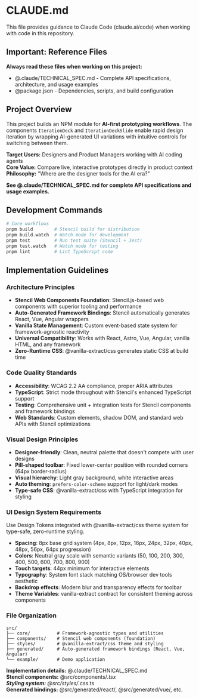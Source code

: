 # CLAUDE.md

This file provides guidance to Claude Code (claude.ai/code) when working with code in this repository.

## Important: Reference Files

**Always read these files when working on this project:**
- @.claude/TECHNICAL_SPEC.md - Complete API specifications, architecture, and usage examples
- @package.json - Dependencies, scripts, and build configuration

## Project Overview

This project builds an NPM module for **AI-first prototyping workflows**. The components `IterationDeck` and `IterationDeckSlide` enable rapid design iteration by wrapping AI-generated UI variations with intuitive controls for switching between them.

**Target Users:** Designers and Product Managers working with AI coding agents  
**Core Value:** Compare live, interactive prototypes directly in product context  
**Philosophy:** "Where are the designer tools for the AI era?"

**See @.claude/TECHNICAL_SPEC.md for complete API specifications and usage examples.**

## Development Commands

```bash
# Core workflows
pnpm build        # Stencil build for distribution  
pnpm build.watch  # Watch mode for development
pnpm test         # Run test suite (Stencil + Jest)
pnpm test.watch   # Watch mode for testing
pnpm lint         # Lint TypeScript code
```

## Implementation Guidelines

### Architecture Principles
- **Stencil Web Components Foundation**: Stencil.js-based web components with superior tooling and performance
- **Auto-Generated Framework Bindings**: Stencil automatically generates React, Vue, Angular wrappers
- **Vanilla State Management**: Custom event-based state system for framework-agnostic reactivity
- **Universal Compatibility**: Works with React, Astro, Vue, Angular, vanilla HTML, and any framework
- **Zero-Runtime CSS**: @vanilla-extract/css generates static CSS at build time

### Code Quality Standards
- **Accessibility**: WCAG 2.2 AA compliance, proper ARIA attributes
- **TypeScript**: Strict mode throughout with Stencil's enhanced TypeScript support
- **Testing**: Comprehensive unit + integration tests for Stencil components and framework bindings
- **Web Standards**: Custom elements, shadow DOM, and standard web APIs with Stencil optimizations

### Visual Design Principles
- **Designer-friendly**: Clean, neutral palette that doesn't compete with user designs
- **Pill-shaped toolbar**: Fixed lower-center position with rounded corners (64px border-radius)
- **Visual hierarchy**: Light gray background, white interactive areas
- **Auto theming**: `prefers-color-scheme` support for light/dark modes
- **Type-safe CSS**: @vanilla-extract/css with TypeScript integration for styling

### UI Design System Requirements
Use Design Tokens integrated with @vanilla-extract/css theme system for type-safe, zero-runtime styling.
- **Spacing**: 8px base grid system (4px, 8px, 12px, 16px, 24px, 32px, 40px, 48px, 56px, 64px progression)
- **Colors**: Neutral gray scale with semantic variants (50, 100, 200, 300, 400, 500, 600, 700, 800, 900)
- **Touch targets**: 44px minimum for interactive elements
- **Typography**: System font stack matching OS/browser dev tools aesthetic
- **Backdrop effects**: Modern blur and transparency effects for toolbar
- **Theme Variables**: vanilla-extract contract for consistent theming across components

### File Organization
```
src/
├── core/          # Framework-agnostic types and utilities
├── components/    # Stencil web components (foundation)
├── styles/        # @vanilla-extract/css theme and styling
├── generated/     # Auto-generated framework bindings (React, Vue, Angular)
└── example/       # Demo application
```

**Implementation details:** @.claude/TECHNICAL_SPEC.md  
**Stencil components:** @src/components/*.tsx  
**Styling system:** @src/styles/*.css.ts  
**Generated bindings:** @src/generated/react/, @src/generated/vue/, etc.
